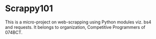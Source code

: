 # Scrappy101

This is a micro-project on web-scrapping using Python modules viz. bs4 and 
requests. It belongs to organization, Competitive Programmers of 074BCT.

